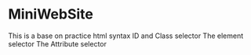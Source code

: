 # MiniWebSite
This is a base on practice html syntax
ID and Class selector
The element selector
The Attribute selector
